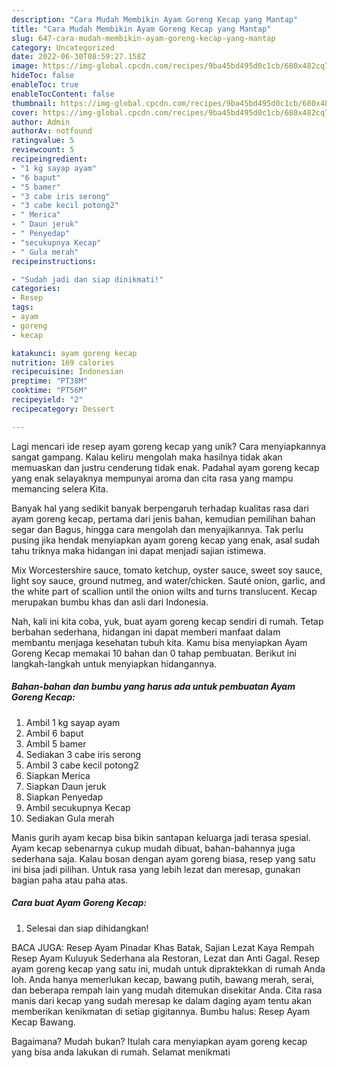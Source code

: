 ```yaml
---
description: "Cara Mudah Membikin Ayam Goreng Kecap yang Mantap"
title: "Cara Mudah Membikin Ayam Goreng Kecap yang Mantap"
slug: 647-cara-mudah-membikin-ayam-goreng-kecap-yang-mantap
category: Uncategorized
date: 2022-06-30T08:59:27.158Z
image: https://img-global.cpcdn.com/recipes/9ba45bd495d0c1cb/680x482cq70/ayam-goreng-kecap-foto-resep-utama.jpg
hideToc: false
enableToc: true
enableTocContent: false
thumbnail: https://img-global.cpcdn.com/recipes/9ba45bd495d0c1cb/680x482cq70/ayam-goreng-kecap-foto-resep-utama.jpg
cover: https://img-global.cpcdn.com/recipes/9ba45bd495d0c1cb/680x482cq70/ayam-goreng-kecap-foto-resep-utama.jpg
author: Admin
authorAv: notfound
ratingvalue: 5
reviewcount: 5
recipeingredient:
- "1 kg sayap ayam"
- "6 baput"
- "5 bamer"
- "3 cabe iris serong"
- "3 cabe kecil potong2"
- " Merica"
- " Daun jeruk"
- " Penyedap"
- "secukupnya Kecap"
- " Gula merah"
recipeinstructions:

- "Sudah jadi dan siap dinikmati!"
categories:
- Resep
tags:
- ayam
- goreng
- kecap

katakunci: ayam goreng kecap 
nutrition: 169 calories
recipecuisine: Indonesian
preptime: "PT38M"
cooktime: "PT56M"
recipeyield: "2"
recipecategory: Dessert

---
```





Lagi mencari ide resep ayam goreng kecap yang unik? Cara menyiapkannya sangat gampang. Kalau keliru mengolah maka hasilnya tidak akan memuaskan dan justru cenderung tidak enak. Padahal ayam goreng kecap yang enak selayaknya mempunyai aroma dan cita rasa yang mampu memancing selera Kita.





Banyak hal yang sedikit banyak berpengaruh terhadap kualitas rasa dari ayam goreng kecap, pertama dari jenis bahan, kemudian pemilihan bahan segar dan Bagus, hingga cara mengolah dan menyajikannya. Tak perlu pusing jika hendak menyiapkan ayam goreng kecap yang enak,      asal sudah tahu triknya maka hidangan ini dapat menjadi sajian istimewa.














Mix Worcestershire sauce, tomato ketchup, oyster sauce, sweet soy sauce, light soy sauce, ground nutmeg, and water/chicken. Sauté onion, garlic, and the white part of scallion until the onion wilts and turns translucent. Kecap merupakan bumbu khas dan asli dari Indonesia.






Nah, kali ini kita coba, yuk, buat ayam goreng kecap sendiri di rumah. Tetap berbahan sederhana, hidangan ini dapat memberi manfaat dalam membantu menjaga kesehatan tubuh kita. Kamu bisa menyiapkan Ayam Goreng Kecap memakai 10 bahan dan 0 tahap pembuatan. Berikut ini langkah-langkah untuk menyiapkan hidangannya.

<!--inarticleads1-->

##### Bahan-bahan dan bumbu yang harus ada untuk pembuatan Ayam Goreng Kecap:

1. Ambil 1 kg sayap ayam
1. Ambil 6 baput
1. Ambil 5 bamer
1. Sediakan 3 cabe iris serong
1. Ambil 3 cabe kecil potong2
1. Siapkan  Merica
1. Siapkan  Daun jeruk
1. Siapkan  Penyedap
1. Ambil secukupnya Kecap
1. Sediakan  Gula merah


Manis gurih ayam kecap bisa bikin santapan keluarga jadi terasa spesial. Ayam kecap sebenarnya cukup mudah dibuat, bahan-bahannya juga sederhana saja. Kalau bosan dengan ayam goreng biasa, resep yang satu ini bisa jadi pilihan. Untuk rasa yang lebih lezat dan meresap, gunakan bagian paha atau paha atas. 

<!--inarticleads2-->

##### Cara buat Ayam Goreng Kecap:


1. Selesai dan siap dihidangkan!

BACA JUGA: Resep Ayam Pinadar Khas Batak, Sajian Lezat Kaya Rempah Resep Ayam Kuluyuk Sederhana ala Restoran, Lezat dan Anti Gagal. Resep ayam goreng kecap yang satu ini, mudah untuk dipraktekkan di rumah Anda loh. Anda hanya memerlukan kecap, bawang putih, bawang merah, serai, dan beberapa rempah lain yang mudah ditemukan disekitar Anda. Cita rasa manis dari kecap yang sudah meresap ke dalam daging ayam tentu akan memberikan kenikmatan di setiap gigitannya. Bumbu halus: Resep Ayam Kecap Bawang. 

Bagaimana? Mudah bukan? Itulah cara menyiapkan ayam goreng kecap yang bisa anda lakukan di rumah. Selamat menikmati
